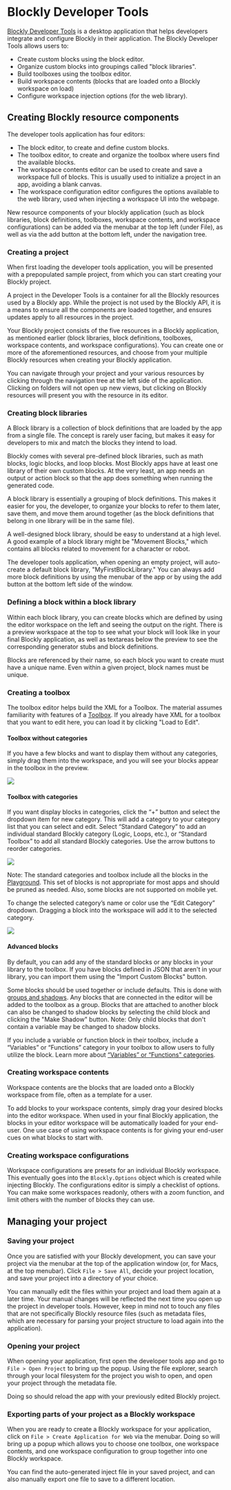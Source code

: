 <!--
@license
Blockly Demos: Block Factory

Copyright 2017 Google Inc.
https://developers.google.com/blockly/

Licensed under the Apache License, Version 2.0 (the "License");
you may not use this file except in compliance with the License.
You may obtain a copy of the License at

  http://www.apache.org/licenses/LICENSE-2.0

Unless required by applicable law or agreed to in writing, software
distributed under the License is distributed on an "AS IS" BASIS,
WITHOUT WARRANTIES OR CONDITIONS OF ANY KIND, either express or implied.
See the License for the specific language governing permissions and
limitations under the License.
-->

# Blockly Developer Tools

[Blockly Developer Tools](https://github.com/google/blockly-devtools)
is a desktop application that helps developers integrate and configure Blockly
in their application. The Blockly Developer Tools allows users to:

 * Create custom blocks using the block editor.
 * Organize custom blocks into groupings called "block libraries".
 * Build toolboxes using the toolbox editor.
 * Build workspace contents (blocks that are loaded onto a Blockly workspace on
   load)
 * Configure workspace injection options (for the web library).


## Creating Blockly resource components

The developer tools application has four editors:

 * The block editor, to create and define custom blocks.
 * The toolbox editor, to create and organize the toolbox where users find the
   available blocks.
 * The workspace contents editor can be used to create and save a workspace
   full of blocks. This is usually used to initialize a project in an app,
   avoiding a blank canvas.
 * The workspace configuration editor configures the options available to the
   web library, used when injecting a workspace UI into the webpage.

New resource components of your blockly application (such as block libraries,
block definitions, toolboxes, workspace contents, and workspace configurations)
can be added via the menubar at the top left (under File), as well as via the
add button at the bottom left, under the navigation tree.


### Creating a project

When first loading the developer tools application, you will be presented with
a prepopulated sample project, from which you can start creating your Blockly
project.

A project in the Developer Tools is a container for all the Blockly resources
used by a Blockly app. While the project is not used by the Blockly API, it
is a means to ensure all the components are loaded together, and ensures
updates apply to all resources in the project.

Your Blockly project consists of the five resources in a Blockly application,
as mentioned earlier (block libraries, block definitions, toolboxes, workspace
contents, and workspace configurations). You can create one or more of the
aforementioned resources, and choose from your multiple Blockly resources when
creating your Blockly application.

You can navigate through your project and your various resources by clicking
through the navigation tree at the left side of the application. Clicking on
folders will not open up new views, but clicking on Blockly resources will
present you with the resource in its editor.


### Creating block libraries

A Block library is a collection of block definitions that are loaded by the
app from a single file. The concept is rarely user facing, but makes it easy
for developers to mix and match the blocks they intend to load.

Blockly comes with several pre-defined block libraries, such as math blocks,
logic blocks, and loop blocks. Most Blockly apps have at least one library of
their own custom blocks. At the very least, an app needs an output or action
block so that the app does something when running the generated code.

A block library is essentially a grouping of block definitions. This makes it
easier for you, the developer, to organize your blocks to refer to them later,
save them, and move them around together (as the block definitions that belong
in one library will be in the same file).

A well-designed block library, should be easy to understand at a high level.
A good example of a block library might be "Movement Blocks," which contains
all blocks related to movement for a character or robot.

The developer tools application, when opening an empty project, will
auto-create a default block library, "MyFirstBlockLibrary." You can always add
more block definitions by using the menubar of the app or by using the add
button at the bottom left side of the window.


### Defining a block within a block library

Within each block library, you can create blocks which are defined by using the
editor workspace on the left and seeing the output on the right. There is a
preview workspace at the top to see what your block will look like in your
final Blockly application, as well as textareas below the preview to see the
corresponding generator stubs and block definitions.

Blocks are referenced by their name, so each block you want to create must have
a unique name. Even within a given project, block names must be unique.


### Creating a toolbox

The toolbox editor helps build the XML for a Toolbox.  The material assumes
familiarity with features of a [Toolbox](/blockly/guides/configure/web/toolbox).
If you already have XML for a toolbox that you want to edit here, you can
load it by clicking "Load to Edit".


#### Toolbox without categories

If you have a few blocks and want to display them without any categories,
simply drag them into the workspace, and you will see your blocks appear in
the toolbox in the preview.

![](https://developers.google.com/blockly/images/workspace_fac_no_cat.png)


#### Toolbox with categories

If you want display blocks in categories, click the “+” button and select the
dropdown item for new category. This will add a category to your category list
that you can select and edit. Select “Standard Category” to add an individual
standard Blockly category (Logic, Loops, etc.), or “Standard Toolbox” to add
all standard Blockly categories. Use the arrow buttons to reorder categories.

![](https://developers.google.com/blockly/images/category_menu.png)

Note: The standard categories and toolbox include all the blocks in the
[Playground](https://blockly-demo.appspot.com/static/tests/playground.html).
This set of blocks is not appropriate for most apps and should be pruned as
needed.  Also, some blocks are not supported on mobile yet.

To change the selected category’s name or color use the “Edit Category”
dropdown. Dragging a block into the workspace will add it to the selected
category.

![](https://developers.google.com/blockly/images/edit_category.png)


#### Advanced blocks

By default, you can add any of the standard blocks or any blocks in your
library to the toolbox. If you have blocks defined in JSON that aren't in
your library, you can import them using the "Import Custom Blocks" button.

Some blocks should be used together or include defaults. This is done with
[groups and shadows](/blockly/guides/configure/web/toolbox#block_groups). Any
blocks that are connected in the editor will be added to the toolbox as a
group. Blocks that are attached to another block can also be changed to shadow
blocks by selecting the child block and clicking the "Make Shadow" button.
Note: Only child blocks that don't contain a variable may be changed to shadow
blocks.

If you include a variable or function block in their toolbox, include a
“Variables” or “Functions” category in your toolbox to allow users to fully
utilize the block. Learn more about
[“Variables” or “Functions" categories](/blockly/guides/configure/web/toolbox#categories).


### Creating workspace contents

Workspace contents are the blocks that are loaded onto a Blockly workspace from
file, often as a template for a user.

To add blocks to your workspace contents, simply drag your desired blocks into
the editor workspace. When used in your final Blockly application, the blocks
in your editor workspace will be automatically loaded for your end-user. One
use case of using workspace contents is for giving your end-user cues on what
blocks to start with.


### Creating workspace configurations

Workspace configurations are presets for an individual Blockly workspace. This
eventually goes into the `Blockly.Options` object which is created while
injecting Blockly. The configurations editor is simply a checklist of options.
You can make some workspaces readonly, others with a zoom function, and limit
others with the number of blocks they can use.


## Managing your project

### Saving your project

Once you are satisfied with your Blockly development, you can save your project
via the menubar at the top of the application window (or, for Macs, at the top
menubar). Click `File > Save All`, decide your project location, and save your
project into a directory of your choice.

You can manually edit the files within your project and load them again at a
later time. Your manual changes will be reflected the next time you open up the
project in developer tools. However, keep in mind not to touch any files that
are not specifically Blockly resource files (such as metadata files, which are
necessary for parsing your project structure to load again into the
application).


### Opening your project

When opening your application, first open the developer tools app and go to
`File > Open Project` to bring up the popup. Using the file explorer, search
through your local filesystem for the project you wish to open, and open your
project through the metadata file.

Doing so should reload the app with your previously edited Blockly project.


### Exporting parts of your project as a Blockly workspace

When you are ready to create a Blockly workspace for your application, click on
`File > Create Application for Web` via the menubar. Doing so will bring up a
popup which allows you to choose one toolbox, one workspace contents, and one
workspace configuration to group together into one Blockly workspace.

You can find the auto-generated inject file in your saved project, and can also
manually export one file to save to a different location.

